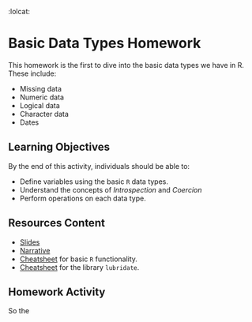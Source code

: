:lolcat:

# Basic Data Types Homework

This homework is the first to dive into the basic data types we have in R. These include:  
- Missing data
- Numeric data  
- Logical data
- Character data
- Dates


## Learning Objectives

By the end of this activity, individuals should be able to:

- Define variables using the basic `R` data types.
- Understand the concepts of *Introspection* and *Coercion*
- Perform operations on each data type.


## Resources Content
 - [Slides](https://dyerlabteaching.github.io/basic-data-types/slides.html)
 - [Narrative](https://dyerlabteaching.github.io/basic-data-types/narrative.html)
 - [Cheatsheet](https://raw.githubusercontent.com/rstudio/cheatsheets/master/base-r.pdf) for basic `R` functionality.
 - [Cheatsheet](https://github.com/DyerlabTeaching/Basic-Data-Types/raw/main/R_lubridate.pdf) for the library `lubridate`.



## Homework Activity

So the 

